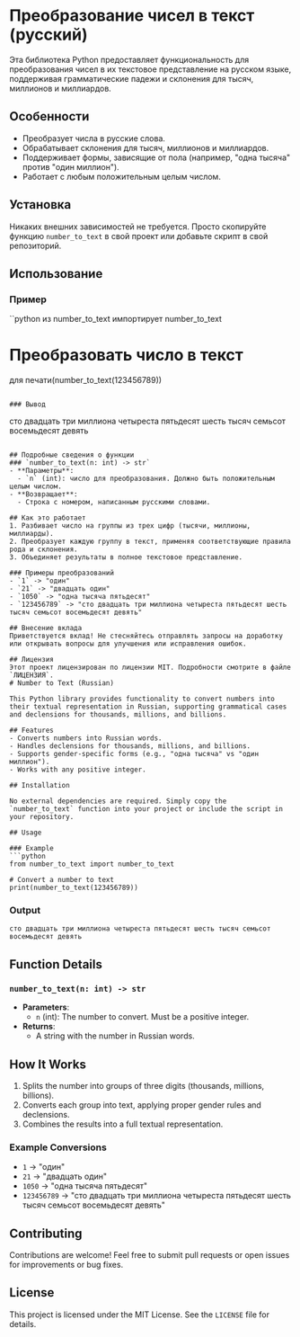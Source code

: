 # Преобразование чисел в текст (русский)

Эта библиотека Python предоставляет функциональность для преобразования чисел в их текстовое представление на русском языке, поддерживая грамматические падежи и склонения для тысяч, миллионов и миллиардов.

## Особенности
- Преобразует числа в русские слова.
- Обрабатывает склонения для тысяч, миллионов и миллиардов.
- Поддерживает формы, зависящие от пола (например, "одна тысяча" против "один миллион").
- Работает с любым положительным целым числом.

## Установка

Никаких внешних зависимостей не требуется. Просто скопируйте функцию `number_to_text` в свой проект или добавьте скрипт в свой репозиторий.

## Использование

### Пример
``python
из number_to_text импортирует number_to_text

# Преобразовать число в текст
для печати(number_to_text(123456789))
```

### Вывод
```
сто двадцать три миллиона четыреста пятьдесят шесть тысяч семьсот восемьдесят девять
```

## Подробные сведения о функции
### `number_to_text(n: int) -> str`
- **Параметры**:
  - `n` (int): число для преобразования. Должно быть положительным целым числом.
- **Возвращает**:
  - Строка с номером, написанным русскими словами.

## Как это работает
1. Разбивает число на группы из трех цифр (тысячи, миллионы, миллиарды).
2. Преобразует каждую группу в текст, применяя соответствующие правила рода и склонения.
3. Объединяет результаты в полное текстовое представление.

### Примеры преобразований
- `1` -> "один"
- `21` -> "двадцать один"
- `1050` -> "одна тысяча пятьдесят"
- `123456789` -> "сто двадцать три миллиона четыреста пятьдесят шесть тысяч семьсот восемьдесят девять"

## Внесение вклада
Приветствуется вклад! Не стесняйтесь отправлять запросы на доработку или открывать вопросы для улучшения или исправления ошибок.

## Лицензия
Этот проект лицензирован по лицензии MIT. Подробности смотрите в файле `ЛИЦЕНЗИЯ`.
# Number to Text (Russian)

This Python library provides functionality to convert numbers into their textual representation in Russian, supporting grammatical cases and declensions for thousands, millions, and billions.

## Features
- Converts numbers into Russian words.
- Handles declensions for thousands, millions, and billions.
- Supports gender-specific forms (e.g., "одна тысяча" vs "один миллион").
- Works with any positive integer.

## Installation

No external dependencies are required. Simply copy the `number_to_text` function into your project or include the script in your repository.

## Usage

### Example
```python
from number_to_text import number_to_text

# Convert a number to text
print(number_to_text(123456789))
```

### Output
```
сто двадцать три миллиона четыреста пятьдесят шесть тысяч семьсот восемьдесят девять
```

## Function Details
### `number_to_text(n: int) -> str`
- **Parameters**:
  - `n` (int): The number to convert. Must be a positive integer.
- **Returns**:
  - A string with the number in Russian words.

## How It Works
1. Splits the number into groups of three digits (thousands, millions, billions).
2. Converts each group into text, applying proper gender rules and declensions.
3. Combines the results into a full textual representation.

### Example Conversions
- `1` -> "один"
- `21` -> "двадцать один"
- `1050` -> "одна тысяча пятьдесят"
- `123456789` -> "сто двадцать три миллиона четыреста пятьдесят шесть тысяч семьсот восемьдесят девять"

## Contributing
Contributions are welcome! Feel free to submit pull requests or open issues for improvements or bug fixes.

## License
This project is licensed under the MIT License. See the `LICENSE` file for details.
